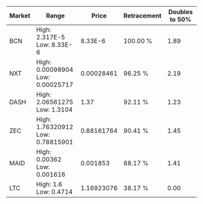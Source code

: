 | Market | Range | Price| Retracement | Doubles to 50% |
| --- | --- | --- | --- | --- |
| BCN | High: 2.317E-5<br />Low: 8.33E-6 | 8.33E-6 | 100.00 % | 1.89 |
| NXT | High: 0.00098904<br />Low: 0.00025717 | 0.00028461 | 96.25 % | 2.19 |
| DASH | High: 2.06561275<br />Low: 1.3104 | 1.37 | 92.11 % | 1.23 |
| ZEC | High: 1.76320912<br />Low: 0.78815901 | 0.88161764 | 90.41 % | 1.45 |
| MAID | High: 0.00362<br />Low: 0.001616 | 0.001853 | 88.17 % | 1.41 |
| LTC | High: 1.6<br />Low: 0.4714 | 1.16923076 | 38.17 % | 0.00 |
